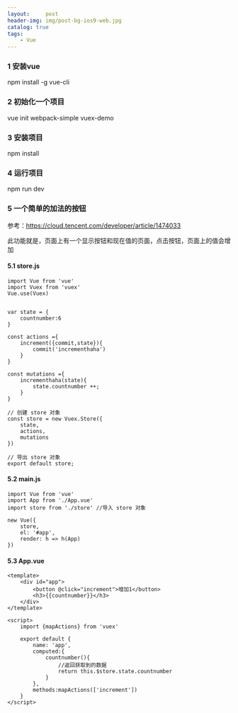 ```yaml
---
layout:     post
header-img: img/post-bg-ios9-web.jpg
catalog: true
tags:
    - Vue
---
```


### 1 安装vue
npm install -g vue-cli

### 2 初始化一个项目
vue init webpack-simple vuex-demo

### 3 安装项目
npm install

### 4 运行项目
npm run dev

### 5 一个简单的加法的按钮
参考：https://cloud.tencent.com/developer/article/1474033

此功能就是，页面上有一个显示按钮和现在值的页面，点击按钮，页面上的值会增加

#### 5.1 store.js
```
import Vue from 'vue'
import Vuex from 'vuex'
Vue.use(Vuex)


var state = {
    countnumber:6
}

const actions ={
    increment({commit,state}){
        commit('incrementhaha') 
    }
}

const mutations ={
    incrementhaha(state){
        state.countnumber ++;
    }
}

// 创建 store 对象
const store = new Vuex.Store({
    state,
    actions,
    mutations
})
 
// 导出 store 对象
export default store;
```


#### 5.2 main.js
```
import Vue from 'vue'
import App from './App.vue'
import store from './store' //导入 store 对象

new Vue({
    store,
    el: '#app',
    render: h => h(App)
})
```

#### 5.3 App.vue
```
<template>
    <div id="app">
        <button @click="increment">增加1</button>
        <h3>{{countnumber}}</h3>
    </div>
</template>
 
<script>
    import {mapActions} from 'vuex'

    export default {
        name: 'app',
        computed:{
            countnumber(){
                //返回获取到的数据
                return this.$store.state.countnumber
            }
        },
        methods:mapActions(['increment'])
    }
</script>
```